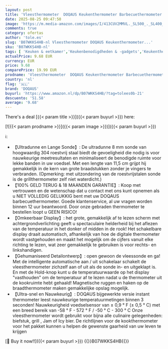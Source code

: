 ```yaml
---
layout: post
title: 'Vleesthermometer  DOQAUS Keukenthermometer Barbecuethermometer  Digitale Instant-thermometer met 3s Directe Uitlezing  Opvouwbare Lange Sonde en LCD-scherm  voor Keuken  Grill  BBQ'
date: 2025-08-25 09:47:50
image: 'https://m.media-amazon.com/images/I/413CUV2MMVL._SL500_._SL400_.jpg'
comments: true
category: ofertas
author: 'tole.es'
slug: 'B07WKKS4HB-nl Vleesthermometer DOQAUS Keukenthermometer...'
sku: 'B07WKKS4HB-nl'
tags: [ 'Keuken & eetkamer','Keukenbenodigdheden & -gadgets','Keukenthermometers','Vleesthermometers','Wonen & keuken','doqaus','🇳🇱', ]
actualPrice: 9.68 EUR
currency: EUR
price: 9.68
comparePrice: 19.99 EUR
prodname: 'Vleesthermometer  DOQAUS Keukenthermometer Barbecuethermometer  Digitale Instant-thermometer met 3s Directe Uitlezing  Opvouwbare Lange Sonde en LCD-scherm  voor Keuken  Grill  BBQ'
country: 'nl'
flag: '🇳🇱'
brand: 'DOQAUS'
buyurl: 'https://www.amazon.nl/dp/B07WKKS4HB/?tag=tolees0b-21'
descuento: '51.58'
average: '9.68'
---
```


There's a deal [{{< param title >}}]({{< param buyurl >}})  here:

[![{{< param prodname >}}]({{< param image >}})]({{< param buyurl >}})

ℹ️:

- 【Ultradunne en Lange Sonde】: De ultradunne 8 mm sonde van hoogwaardig 304 roestvrij staal biedt de gevoeligheid die nodig is voor nauwkeurige meetresultaten en minimaliseert de benodigde ruimte voor lekke banden in uw voedsel. Met een lengte van 11,5 cm grijpt hij gemakkelijk in de kern van grote braadstukken zonder je vingers te verbranden. (Opmerking: met uitzondering van de roestvrijstalen sonde is de grillthermometer zelf niet waterdicht.)
- 【100% GELD TERUG & 18 MAANDEN GARANTIE】: Koop met vertrouwen en de wetenschap dat u contact met ons kunt opnemen als u NIET VOLLEDIG GELUKKIG bent met uw DOQAUS barbecuethermometer. Goede klantenservice, al uw vragen worden binnen 12 uur beantwoord. Door onze gebraden thermometer te bestellen loopt u GEEN RISICO!
- 【Omkeerbaar Display】: het grote, gemakkelijk af te lezen scherm met achtergrondverlichting geeft u spectaculaire helderheid bij het aflezen van de temperatuur in het donker of midden in de rook! Het schakelbare display draait automatisch, afhankelijk van hoe de digitale thermometer wordt vastgehouden en maakt het mogelijk om de cijfers vanuit elke richting te lezen, wat zeer gemakkelijk te gebruiken is voor rechts- en linkshandigen.
- 【Gehumaniseerd Detailontwerp】: open gewoon de vleessonde en ga! Met de intelligente automatische aan / uit schakelaar schakelt de vleesthermometer zichzelf aan of uit als de sonde in- en uitgeklapt is. En met de Hold-knop kunt u de temperatuurwaarde op het display "vasthouden" om de temperatuur af te lezen nadat u de thermometer uit de kookruimte hebt gehaald! Magnetische ruggen en haken op de braadthermometer maken gemakkelijke opslag mogelijk.
- 【Ultra-snel en Nauwkeurig】: DOQAUS bijgewerkte versie instant thermometer leest nauwkeurige temperatuurmetingen binnen 3 seconden! Nauwkeurigheid voedselsensor van ± 0,9 ° F (± 0,5 ° C) met een breed bereik van -58 ° F - 572 ° F / -50 ° C - 300 ° C Onze vleesthermometer wordt gebruikt voor bijna alle culinaire gelegenheden: biefstuk, grill , Jam of Icy bier. De richtlijnen voor de kookthermometer voor het pakket kunnen u helpen de gewenste gaarheid van uw leven te krijgen

[🛒 Buy it now!!]({{< param buyurl >}})
{{<world>}}B07WKKS4HB{{</world>}}
